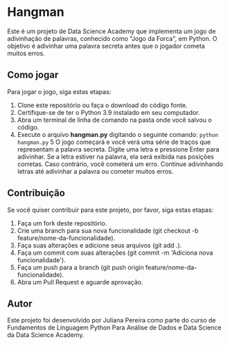 # Hangman
Este é um projeto de Data Science Academy que implementa um jogo de adivinhação de palavras, conhecido como "Jogo da Forca", em Python. O objetivo é adivinhar uma palavra secreta antes que o jogador cometa muitos erros.

## Como jogar
Para jogar o jogo, siga estas etapas:

1. Clone este repositório ou faça o download do código fonte.
2. Certifique-se de ter o Python 3.9 instalado em seu computador.
3. Abra um terminal de linha de comando na pasta onde você salvou o código.
4. Execute o arquivo **hangman.py** digitando o seguinte comando: `python hangman.py`
5 O jogo começará e você verá uma série de traços que representam a palavra secreta. Digite uma letra e pressione Enter para adivinhar. Se a letra estiver na palavra, ela será exibida nas posições corretas. Caso contrário, você cometerá um erro. Continue adivinhando letras até adivinhar a palavra ou cometer muitos erros.

## Contribuição
Se você quiser contribuir para este projeto, por favor, siga estas etapas:

1. Faça um fork deste repositório.
2. Crie uma branch para sua nova funcionalidade (git checkout -b feature/nome-da-funcionalidade).
3. Faça suas alterações e adicione seus arquivos (git add .).
4. Faça um commit com suas alterações (git commit -m 'Adiciona nova funcionalidade').
5. Faça um push para a branch (git push origin feature/nome-da-funcionalidade).
6. Abra um Pull Request e aguarde aprovação.

## Autor
Este projeto foi desenvolvido por Juliana Pereira como parte do curso de Fundamentos de Linguagem Python Para Análise de Dados e Data Science da Data Science Academy.
